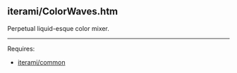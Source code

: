 iterami/ColorWaves.htm
----------------------

Perpetual liquid-esque color mixer.

---

Requires:
* [iterami/common](https://github.com/iterami/common)
